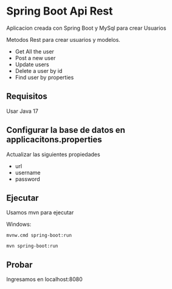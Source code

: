 # Spring Boot Api Rest 

Aplicacion creada con Spring Boot y MySql para crear Usuarios

Metodos Rest para crear usuarios y modelos.

* Get All the user
* Post a new user
* Update users
* Delete a user by id
* Find user by properties

## Requisitos
Usar Java 17

## Configurar la base de datos en applicacitons.properties
Actualizar las siguientes propiedades
* url
* username
* password

## Ejecutar
Usamos mvn para ejecutar

Windows:
```
mvnw.cmd spring-boot:run

mvn spring-boot:run
```

## Probar
Ingresamos en localhost:8080
